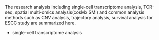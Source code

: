 The research analysis including single-cell transcriptome analysis, TCR-seq, spatial multi-omics analysis(cosMx SMI) and common analysis methods such as CNV analysis, trajectory analysis, survival analysis for ESCC study are summarized here.
* single-cell transcriptome analysis